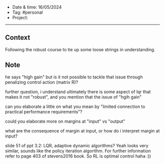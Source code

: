 
- Date & time:  16/05/2024
- Tag: #personal
- Project:

---

## Context

Following the robust course to tie up some loose strings in understanding.

## Note

he says "high gain" but is it not possible to tackle that issue through penalizing control action (matrix R)?

further question, i understand ultimately there is some aspect of lqr that makes it not "robust", and you mention that the issue of "hgih gain" 

can you elaborate a little on what you mean by "limited connection to practical performance requirements"?


could you elaborate more on margins at "input" vs "output"

what are the consequence of margin at input, or how do i interpret margin at input?

slide 51 of ppt 3.2: LQR, adaptive dynamic algorithms? Yeah looks very similar, sounds like the policy iteration algorithm. For further information refer to page 403 of stevens2016 book. So RL is optimal control haha :))
